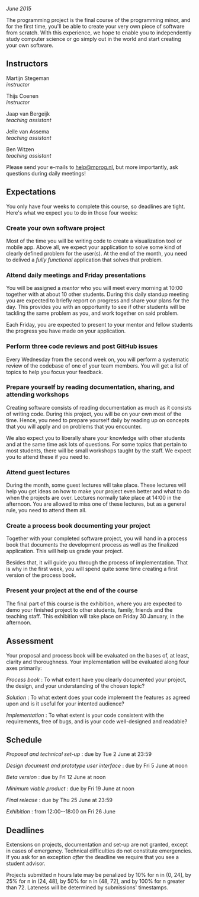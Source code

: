 *June 2015*

The programming project is the final course of the programming minor, and for the first time, you'll be able to create your very own piece of software from scratch. With this experience, we hope to enable you to independently study computer science or go simply out in the world and start creating your own software.

## Instructors

Martijn Stegeman  
*instructor*  

Thijs Coenen  
*instructor*

Jaap van Bergeijk  
*teaching assistant*

Jelle van Assema  
*teaching assistant*

Ben Witzen  
*teaching assistant*

Please send your e-mails to <help@mprog.nl>, but more importantly, ask questions during daily meetings!

## Expectations

You only have four weeks to complete this course, so deadlines are tight. Here's what we expect you to do in those four weeks:

### Create your own software project ###

Most of the time you will be writing code to create a visualization tool or mobile app. Above all, we expect your application to solve some kind of clearly defined problem for the user(s). At the end of the month, you need to delived a *fully functional* application that solves that problem.

### Attend daily meetings and Friday presentations ###

You will be assigned a *mentor* who you will meet every morning at 10:00 together with at about 10 other students. During this daily standup meeting you are expected to briefly report on progress and share your plans for the day. This provides you with an opportunity to see if other students will be tackling the same problem as you, and work together on said problem.

Each Friday, you are expected to present to your mentor and fellow students the progress you have made on your application.

### Perform three code reviews and post GitHub issues ###

Every Wednesday from the second week on, you will perform a systematic review of the codebase of one of your team members. You will get a list of topics to help you focus your feedback.

### Prepare yourself by reading documentation, sharing, and attending workshops ###

Creating software consists of reading documentation as much as it consists of writing code. During this project, you will be on your own most of the time. Hence, you need to prepare yourself daily by reading up on concepts that you will apply and on problems that you encounter.

We also expect you to liberally share your knowledge with other students and at the same time ask lots of questions. For some topics that pertain to most students, there will be small workshops taught by the staff. We expect you to attend these if you need to.

### Attend guest lectures ###

During the month, some guest lectures will take place. These lectures will help you get ideas on how to make your project even better and what to do when the projects are over. Lectures normally take place at 14:00 in the afternoon. You are allowed to miss one of these lectures, but as a general rule, you need to attend them all.

### Create a process book documenting your project ###

Together with your completed software project, you will hand in a process book that documents the development process as well as the finalized application. This will help us grade your project.

Besides that, it will guide you through the process of implementation. That is why in the first week, you will spend quite some time creating a first version of the process book.

### Present your project at the end of the course ###

The final part of this course is the exhibition, where you are expected to demo your finished project to other students, family, friends and the teaching staff. This exhibition will take place on Friday 30 January, in the afternoon.

## Assessment

Your proposal and process book will be evaluated on the bases of, at least, clarity and thoroughness. Your implementation will be evaluated along four axes primarily:

*Process book*
: To what extent have you clearly documented your project, the design, and your understanding of the chosen topic?

*Solution*
: To what extent does your code implement the features as agreed upon and is it useful for your intented audience?

*Implementation*
: To what extent is your code consistent with the requirements, free of bugs, and is your code well-designed and readable?

## Schedule

*Proposal and technical set-up*
: due by Tue 2 June at 23:59

*Design document and prototype user interface*
: due by Fri 5 June at noon

*Beta version*
: due by Fri 12 June at noon

*Minimum viable product*
: due by Fri 19 June at noon

*Final release*
: due by Thu 25 June at 23:59

*Exhibition*
: from 12:00--18:00 on Fri 26 June

## Deadlines

Extensions on projects, documentation and set-up are not granted, except in cases of emergency. Technical difficulties do not constitute emergencies. If you ask for an exception *after* the deadline we require that you see a student advisor.

Projects submitted n hours late may be penalized by 10% for n in (0, 24], by 25% for n in (24, 48], by 50% for n in (48, 72], and by 100% for n greater than 72. Lateness will be determined by submissions' timestamps.

